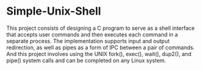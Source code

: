 # Simple-Unix-Shell
This project consists of designing a C program to serve as a shell interface that accepts user commands and then executes each command in a separate process. The implementation supports input and output redirection, as well as pipes as a form of IPC between a pair of commands. And this project involves using the UNIX fork(), 
exec(), wait(), dup2(), and pipe() system calls and can be completed on any Linux system.
